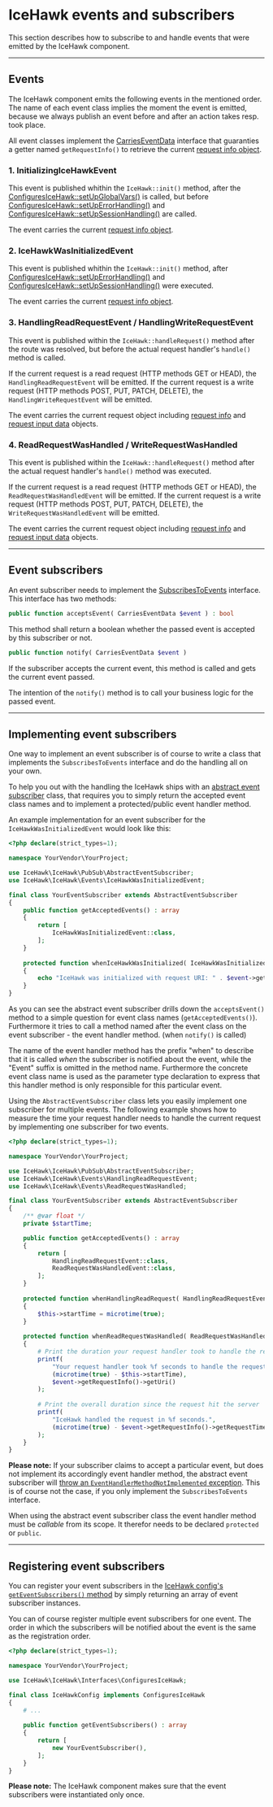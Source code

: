 # IceHawk events and subscribers 

This section describes how to subscribe to and handle events that were emitted by the IceHawk component.
 
<hr class="blockspace">

## Events

The IceHawk component emits the following events in the mentioned order.
The name of each event class implies the moment the event is emitted, because we always publish an event before and after an action takes resp. took place.

All event classes implement the [CarriesEventData](https://github.com/icehawk/icehawk/blob/@icehawk/icehawk-version@/src/PubSub/Interfaces/CarriesEventData.php)
interface that guaranties a getter named `getRequestInfo()` to retrieve the current [request info object](@baseUrl@/docs/icehawk/request-information.html).

### 1. InitializingIceHawkEvent
  
This event is published whithin the `IceHawk::init()` method, after the [ConfiguresIceHawk::setUpGlobalVars()](@baseUrl@/docs/icehawk/configuration.html) is called, but before
[ConfiguresIceHawk::setUpErrorHandling()](@baseUrl@/docs/icehawk/configuration.html) and [ConfiguresIceHawk::setUpSessionHandling()](@baseUrl@/docs/icehawk/configuration.html) are called.  

The event carries the current [request info object](@baseUrl@/docs/icehawk/request-information.html).

### 2. IceHawkWasInitializedEvent

This event is published whithin the `IceHawk::init()` method, after
[ConfiguresIceHawk::setUpErrorHandling()](@baseUrl@/docs/icehawk/configuration.html) and [ConfiguresIceHawk::setUpSessionHandling()](@baseUrl@/docs/icehawk/configuration.html) were executed.  

The event carries the current [request info object](@baseUrl@/docs/icehawk/request-information.html).

### 3. HandlingReadRequestEvent / HandlingWriteRequestEvent

This event is published within the `IceHawk::handleRequest()` method after the route was resolved, but before the actual request handler's `handle()` 
method is called.

If the current request is a read request (HTTP methods GET or HEAD), the `HandlingReadRequestEvent` will be emitted. If the current request is a write 
request (HTTP methods POST, PUT, PATCH, DELETE), the `HandlingWriteRequestEvent` will be emitted.

The event carries the current request object including [request info](@baseUrl@/docs/icehawk/request-information.html) and 
[request input data](@baseUrl@/docs/icehawk/request-input-data.html) objects.

### 4. ReadRequestWasHandled / WriteRequestWasHandled

This event is published within the `IceHawk::handleRequest()` method after the actual request handler's `handle()` method was executed.

If the current request is a read request (HTTP methods GET or HEAD), the `ReadRequestWasHandledEvent` will be emitted. If the current request is a write 
request (HTTP methods POST, PUT, PATCH, DELETE), the `WriteRequestWasHandledEvent` will be emitted.

The event carries the current request object including [request info](@baseUrl@/docs/icehawk/request-information.html) and 
[request input data](@baseUrl@/docs/icehawk/request-input-data.html) objects.

<hr class="blockspace">

## Event subscribers

An event subscriber needs to implement the [SubscribesToEvents](https://github.com/icehawk/icehawk/blob/@icehawk/icehawk-version@/src/PubSub/Interfaces/SubscribesToEvents.php)
interface. This interface has two methods:

```php
public function acceptsEvent( CarriesEventData $event ) : bool
```

This method shall return a boolean whether the passed event is accepted by this subscriber or not.

```php
public function notify( CarriesEventData $event )
```

If the subscriber accepts the current event, this method is called and gets the current event passed. 

The intention of the `notify()` method is to call your business logic for the passed event.

<hr class="blockspace">

## Implementing event subscribers

One way to implement an event subscriber is of course to write a class that implements the `SubscribesToEvents` interface and do the handling
all on your own.

To help you out with the handling the IceHawk ships with an [abstract event subscriber](https://github.com/icehawk/icehawk/blob/@icehawk/icehawk-version@/src/PubSub/AbstractEventSubscriber.php) 
class, that requires you to simply return the accepted event class names and to implement a protected/public event handler method. 

An example implementation for an event subscriber for the `IceHawkWasInitializedEvent` would look like this:
  
```php
<?php declare(strict_types=1);

namespace YourVendor\YourProject;

use IceHawk\IceHawk\PubSub\AbstractEventSubscriber;
use IceHawk\IceHawk\Events\IceHawkWasInitializedEvent;

final class YourEventSubscriber extends AbstractEventSubscriber
{
	public function getAcceptedEvents() : array
	{
		return [
			IceHawkWasInitializedEvent::class,
		];
	}
	
	protected function whenIceHawkWasInitialized( IceHawkWasInitializedEvent $event )
	{
		echo "IceHawk was initialized with request URI: " . $event->getRequestInfo()->getUri();
	}
}
```

As you can see the abstract event subscriber drills down the `acceptsEvent()` method to a simple question for event class names (`getAcceptedEvents()`).
Furthermore it tries to call a method named after the event class on the event subscriber - the event handler method. (when `notify()` is called)

The name of the event handler method has the prefix "when" to describe that it is called _when_ the subscriber is notified about the event, while the 
"Event" suffix is omitted in the method name. Furthermore the concrete event class name is used as the parameter type declaration 
to express that this handler method is only responsible for this particular event.

Using the `AbstractEventSubscriber` class lets you easily implement one subscriber for multiple events.
The following example shows how to measure the time your request handler needs to handle the current request by implementing one subscriber for two events.

```php
<?php declare(strict_types=1);

namespace YourVendor\YourProject;

use IceHawk\IceHawk\PubSub\AbstractEventSubscriber;
use IceHawk\IceHawk\Events\HandlingReadRequestEvent;
use IceHawk\IceHawk\Events\ReadRequestWasHandled;

final class YourEventSubscriber extends AbstractEventSubscriber
{
	/** @var float */
	private $startTime;

	public function getAcceptedEvents() : array
	{
		return [
			HandlingReadRequestEvent::class,
			ReadRequestWasHandledEvent::class,
		];
	}
	
	protected function whenHandlingReadRequest( HandlingReadRequestEvent $event )
	{
		$this->startTime = microtime(true);
	}
	
	protected function whenReadRequestWasHandled( ReadRequestWasHandledEvent $event )
	{
		# Print the duration your request handler took to handle the request
		printf( 
			"Your request handler took %f seconds to handle the request on URI: %s",
			(microtime(true) - $this->startTime),
			$event->getRequestInfo()->getUri()
		);
		
		# Print the overall duration since the request hit the server
		printf(
			"IceHawk handled the request in %f seconds.",
			(microtime(true) - $event->getRequestInfo()->getRequestTimeFloat())
		);
	}
}
```

**Please note:** If your subscriber claims to accept a particular event, but does not implement its accordingly event handler method, 
the abstract event subscriber will [throw an `EventHandlerMethodNotImplemented` exception](@baseUrl@/docs/icehawk/exceptions.html). 
This is of course not the case, if you only implement the `SubscribesToEvents` interface.

When using the abstract event subscriber class the event handler method must be _callable_ from its scope. 
It therefor needs to be declared `protected` or `public`.

<hr class="blockspace">

## Registering event subscribers

You can register your event subscribers in the [IceHawk config's `getEventSubscribers()` method](@baseUrl@/docs/icehawk/configuration.html) by simply 
returning an array of event subscriber instances.

You can of course register multiple event subscribers for one event. The order in which the subscribers will be notified about the event is the same 
as the registration order.

```php
<?php declare(strict_types=1);

namespace YourVendor\YourProject;

use IceHawk\IceHawk\Interfaces\ConfiguresIceHawk;

final class IceHawkConfig implements ConfiguresIceHawk
{
	# ...
	
	public function getEventSubscribers() : array
	{
		return [
			new YourEventSubscriber(),	
		];
	}
}
```

**Please note:** The IceHawk component makes sure that the event subscribers were instantiated only once.
